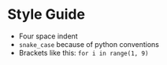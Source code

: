 Style Guide
======
* Four space indent
* `snake_case` because of python conventions
* Brackets like this: `for i in range(1, 9)`
